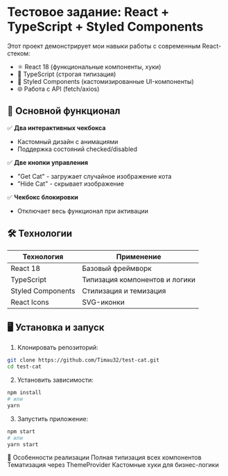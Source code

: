 # Тестовое задание: React + TypeScript + Styled Components


Этот проект демонстрирует мои навыки работы с современным React-стеком:

- ⚛️ React 18 (функциональные компоненты, хуки)
- 🦾 TypeScript (строгая типизация)
- 💅 Styled Components (кастомизированные UI-компоненты)
- 🌐 Работа с API (fetch/axios)

## 🚀 Основной функционал

✅ **Два интерактивных чекбокса**  
- Кастомный дизайн с анимациями  
- Поддержка состояний checked/disabled  

✅ **Две кнопки управления**  
- "Get Cat" - загружает случайное изображение кота  
- "Hide Cat" - скрывает изображение  

✅ **Чекбокс блокировки**  
- Отключает весь функционал при активации  

## 🛠 Технологии

| Технология       | Применение                          |
|------------------|-------------------------------------|
| React 18         | Базовый фреймворк                   |
| TypeScript       | Типизация компонентов и логики      |
| Styled Components| Стилизация и темизация              |
| React Icons      | SVG-иконки                          |

## 🖥 Установка и запуск

1. Клонировать репозиторий:
```bash
git clone https://github.com/Timau32/test-cat.git
cd test-cat
```

2. Установить зависимости:
```bash
npm install
# или
yarn
```

3. Запустить приложение:
```bash
npm start
# или
yarn start
```

🎨 Особенности реализации
Полная типизация всех компонентов
Тематизация через ThemeProvider
Кастомные хуки для бизнес-логики
